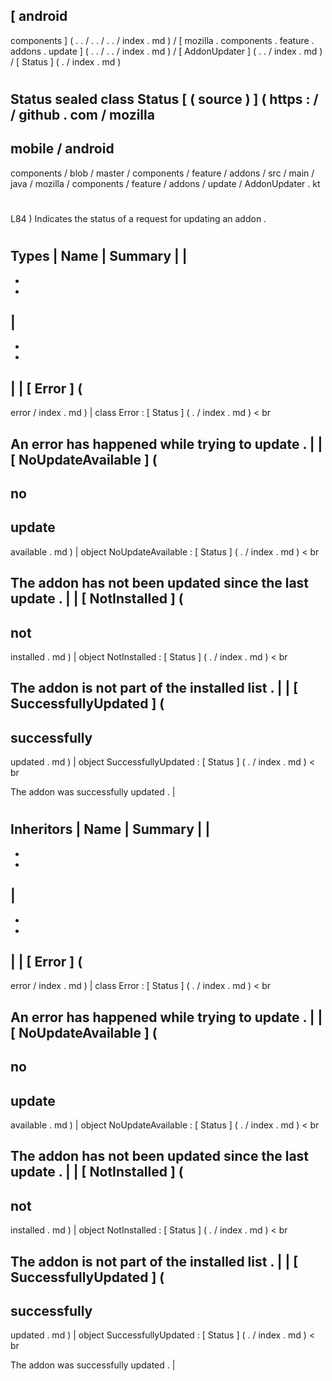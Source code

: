 [
android
-
components
]
(
.
.
/
.
.
/
.
.
/
index
.
md
)
/
[
mozilla
.
components
.
feature
.
addons
.
update
]
(
.
.
/
.
.
/
index
.
md
)
/
[
AddonUpdater
]
(
.
.
/
index
.
md
)
/
[
Status
]
(
.
/
index
.
md
)
#
Status
sealed
class
Status
[
(
source
)
]
(
https
:
/
/
github
.
com
/
mozilla
-
mobile
/
android
-
components
/
blob
/
master
/
components
/
feature
/
addons
/
src
/
main
/
java
/
mozilla
/
components
/
feature
/
addons
/
update
/
AddonUpdater
.
kt
#
L84
)
Indicates
the
status
of
a
request
for
updating
an
addon
.
#
#
#
Types
|
Name
|
Summary
|
|
-
-
-
|
-
-
-
|
|
[
Error
]
(
-
error
/
index
.
md
)
|
class
Error
:
[
Status
]
(
.
/
index
.
md
)
<
br
>
An
error
has
happened
while
trying
to
update
.
|
|
[
NoUpdateAvailable
]
(
-
no
-
update
-
available
.
md
)
|
object
NoUpdateAvailable
:
[
Status
]
(
.
/
index
.
md
)
<
br
>
The
addon
has
not
been
updated
since
the
last
update
.
|
|
[
NotInstalled
]
(
-
not
-
installed
.
md
)
|
object
NotInstalled
:
[
Status
]
(
.
/
index
.
md
)
<
br
>
The
addon
is
not
part
of
the
installed
list
.
|
|
[
SuccessfullyUpdated
]
(
-
successfully
-
updated
.
md
)
|
object
SuccessfullyUpdated
:
[
Status
]
(
.
/
index
.
md
)
<
br
>
The
addon
was
successfully
updated
.
|
#
#
#
Inheritors
|
Name
|
Summary
|
|
-
-
-
|
-
-
-
|
|
[
Error
]
(
-
error
/
index
.
md
)
|
class
Error
:
[
Status
]
(
.
/
index
.
md
)
<
br
>
An
error
has
happened
while
trying
to
update
.
|
|
[
NoUpdateAvailable
]
(
-
no
-
update
-
available
.
md
)
|
object
NoUpdateAvailable
:
[
Status
]
(
.
/
index
.
md
)
<
br
>
The
addon
has
not
been
updated
since
the
last
update
.
|
|
[
NotInstalled
]
(
-
not
-
installed
.
md
)
|
object
NotInstalled
:
[
Status
]
(
.
/
index
.
md
)
<
br
>
The
addon
is
not
part
of
the
installed
list
.
|
|
[
SuccessfullyUpdated
]
(
-
successfully
-
updated
.
md
)
|
object
SuccessfullyUpdated
:
[
Status
]
(
.
/
index
.
md
)
<
br
>
The
addon
was
successfully
updated
.
|
